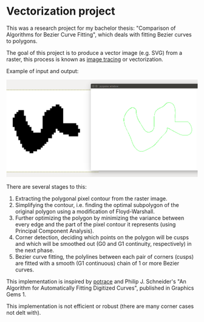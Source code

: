 # Vectorization project

This was a research project for my bachelor thesis:
"Comparison of Algorithms for Bezier Curve Fitting", which deals with fitting Bezier curves to polygons.

The goal of this project is to produce a vector image (e.g. SVG)
from a raster, this process is known as [image tracing](https://en.wikipedia.org/wiki/Image_tracing) or vectorization.

Example of input and output:

![Alt text](/screenshot.png?raw=true "Optional Title")

There are several stages to this:

1. Extracting the polygonal pixel contour from the raster image.
2. Simplifying the contour, i.e. finding the optimal subpolygon of the original polygon using a modification of Floyd-Warshall.
3. Further optimizing the polygon by minimizing the variance between every edge and the part of the pixel contour it represents (using Principal Component Analysis).
4. Corner detection, deciding which points on the polygon will be cusps and which will be smoothed out (G0 and G1 continuity, respectively) in the next phase.
5. Bezier curve fitting, the polylines between each pair of corners (cusps) are fitted with a smooth (G1 continuous) chain of 1 or more Bezier curves.

This implementation is inspired by [potrace](http://potrace.sourceforge.net/) and Philip J. Schneider's "An Algorithm for Automatically Fitting Digitized Curves", published in Graphics Gems 1.

This implementation is not efficient or robust (there are many corner cases not delt with).




